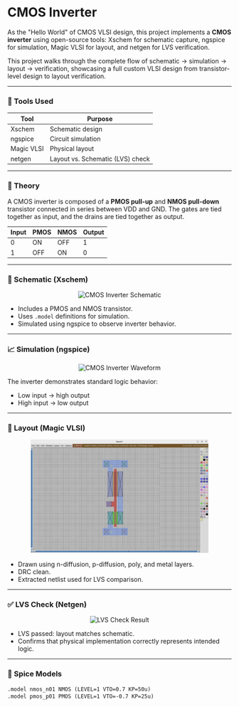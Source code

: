 # CMOS Inverter

As the "Hello World" of CMOS VLSI design, this project implements a **CMOS inverter** using open-source tools: Xschem for schematic capture, ngspice for simulation, Magic VLSI for layout, and netgen for LVS verification.

This project walks through the complete flow of schematic → simulation → layout → verification, showcasing a full custom VLSI design from transistor-level design to layout verification.

---

### 🔧 Tools Used

| Tool     | Purpose |
|----------|---------|
| Xschem   | Schematic design |
| ngspice  | Circuit simulation |
| Magic VLSI | Physical layout |
| netgen   | Layout vs. Schematic (LVS) check |

---

### 🧠 Theory

A CMOS inverter is composed of a **PMOS pull-up** and **NMOS pull-down** transistor connected in series between VDD and GND. The gates are tied together as input, and the drains are tied together as output.

| Input | PMOS | NMOS | Output |
|-------|------|------|--------|
| 0     | ON   | OFF  | 1      |
| 1     | OFF  | ON   | 0      |

---

### 📐 Schematic (Xschem)

<p align="center">
  <img src="images/inverter_schematic.png" alt="CMOS Inverter Schematic" width="500"/>
</p>

- Includes a PMOS and NMOS transistor.
- Uses `.model` definitions for simulation.
- Simulated using ngspice to observe inverter behavior.

---

### 📈 Simulation (ngspice)

<p align="center">
  <img src="images/inverter_waveform.png" alt="CMOS Inverter Waveform" width="600"/>
</p>

The inverter demonstrates standard logic behavior:
- Low input → high output
- High input → low output

---

### 🧱 Layout (Magic VLSI)

<p align="center">
  <img src="./CMOSInverterLayout.png" alt="CMOS Inverter Layout" width="400"/>
</p>

- Drawn using n-diffusion, p-diffusion, poly, and metal layers.
- DRC clean.
- Extracted netlist used for LVS comparison.

---

### ✅ LVS Check (Netgen)

<p align="center">
  <img src="images/lvs_result.png" alt="LVS Check Result" width="500"/>
</p>

- LVS passed: layout matches schematic.
- Confirms that physical implementation correctly represents intended logic.

---

### 🧪 Spice Models

```spice
.model nmos_n01 NMOS (LEVEL=1 VTO=0.7 KP=50u)
.model pmos_p01 PMOS (LEVEL=1 VTO=-0.7 KP=25u)
